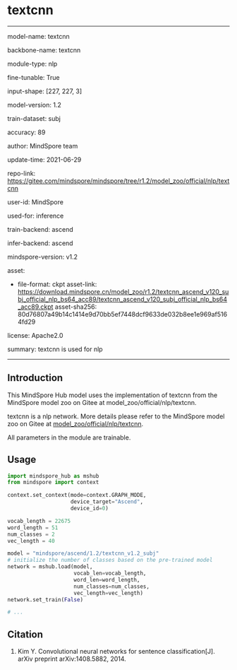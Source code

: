 # textcnn

---

model-name: textcnn

backbone-name: textcnn

module-type: nlp

fine-tunable: True

input-shape: [227, 227, 3]

model-version: 1.2

train-dataset: subj

accuracy: 89

author: MindSpore team

update-time: 2021-06-29

repo-link: <https://gitee.com/mindspore/mindspore/tree/r1.2/model_zoo/official/nlp/textcnn>

user-id: MindSpore

used-for: inference

train-backend: ascend

infer-backend: ascend

mindspore-version: v1.2

asset:

-
    file-format: ckpt
    asset-link: <https://download.mindspore.cn/model_zoo/r1.2/textcnn_ascend_v120_subj_official_nlp_bs64_acc89/textcnn_ascend_v120_subj_official_nlp_bs64_acc89.ckpt>
    asset-sha256: 80d76807a49b14c1414e9d70bb5ef7448dcf9633de032b8ee1e969af5164fd29

license: Apache2.0

summary: textcnn is used for nlp

---

## Introduction

This MindSpore Hub model uses the implementation of textcnn from the MindSpore model zoo on Gitee at model_zoo/official/nlp/textcnn.

textcnn is a nlp network. More details please refer to the MindSpore model zoo on Gitee at [model_zoo/official/nlp/textcnn](https://gitee.com/mindspore/mindspore/blob/r1.2/model_zoo/official/nlp/textcnn/README.md).

All parameters in the module are trainable.

## Usage

```python
import mindspore_hub as mshub
from mindspore import context

context.set_context(mode=context.GRAPH_MODE,
                    device_target="Ascend",
                    device_id=0)

vocab_length = 22675
word_length = 51
num_classes = 2
vec_length = 40

model = "mindspore/ascend/1.2/textcnn_v1.2_subj"
# initialize the number of classes based on the pre-trained model
network = mshub.load(model,
                     vocab_len=vocab_length,
                     word_len=word_length,
                     num_classes=num_classes,
                     vec_length=vec_length)
network.set_train(False)

# ...
```

## Citation

1. Kim Y. Convolutional neural networks for sentence classification[J]. arXiv preprint arXiv:1408.5882, 2014.
